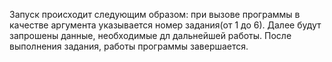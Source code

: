 Запуск происходит следующим образом:
при вызове программы в качестве аргумента указывается номер задания(от 1 до 6). Далее будут запрошены данные, необходимые дл дальнейшей работы. После выполнения задания, работы программы завершается.